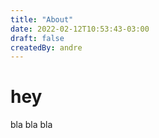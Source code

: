 ```yaml
---
title: "About"
date: 2022-02-12T10:53:43-03:00
draft: false
createdBy: andre
---
```


# hey

bla bla bla